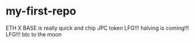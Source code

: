 # my-first-repo
ETH
X
BASE is really quick and chip
JPC token
LFG!!!
halving is coming!!!
LFG!!!
btc to the moon
